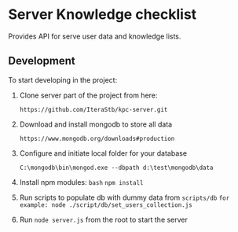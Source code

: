 Server Knowledge checklist
============

Provides API for serve user data and knowledge lists.

## Development

To start developing in the project:

1. Clone server part of the project from here:

    `https://github.com/IteraStb/kpc-server.git`
    
2. Download and install mongodb to store all data
    
    `https://www.mongodb.org/downloads#production`
   
3. Configure and initiate local folder for your database

    `C:\mongodb\bin\mongod.exe --dbpath d:\test\mongodb\data`
  
4. Install npm modules:
    `bash`
    `npm install`
        
5. Run scripts to populate db with dummy data from 
    `scripts/db`
    `for example: node ./script/db/set_users_collection.js`
    
6. Run `node server.js` from the root to start the server
